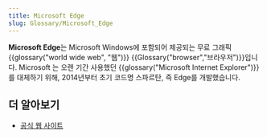 ```yaml
---
title: Microsoft Edge
slug: Glossary/Microsoft_Edge
---
```

**Microsoft Edge**는 Microsoft Windows에 포함되어 제공되는 무료 그래픽 {{glossary("world wide web", "웹")}} {{Glossary("browser","브라우저")}}입니다. Microsoft 는 오랜 기간 사용했던 {{glossary("Microsoft Internet Explorer")}}를 대체하기 위해, 2014년부터 초기 코드명 스파르탄, 즉 Edge를 개발했습니다.

## 더 알아보기

- [공식 웹 사이트](https://www.microsoft.com/edge)
